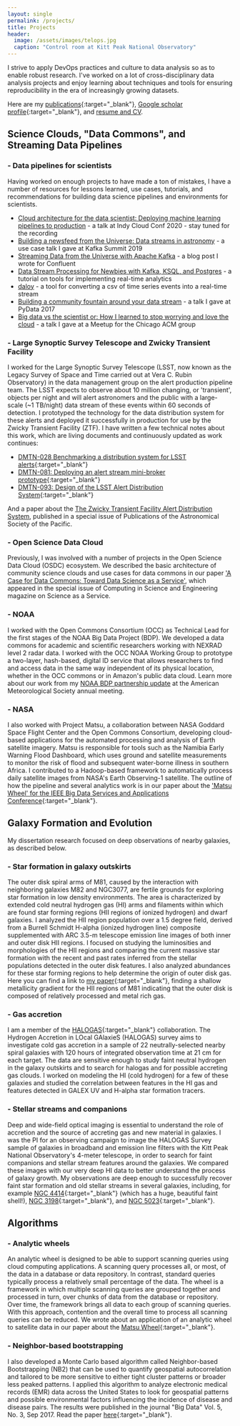 ```yaml
---
layout: single
permalink: /projects/
title: Projects
header:
  image: /assets/images/telops.jpg
  caption: "Control room at Kitt Peak National Observatory"
---
```


I strive to apply DevOps practices and culture to data analysis
so as to enable robust research.
I've worked on a lot of cross-disciplinary data analysis projects and enjoy learning
about techniques and tools for ensuring reproducibility in the era
of increasingly growing datasets.

Here are my [publications](https://ui.adsabs.harvard.edu/public-libraries/Hp6pLt5wST6qNm4mzzjfOw){:target="_blank"}, [Google scholar profile](http://scholar.google.com/citations?user=x1kZj8MAAAAJ&hl=en){:target="_blank"}, and [resume and CV](/resume/).

## Science Clouds, "Data Commons", and Streaming Data Pipelines

### - Data pipelines for scientists
Having worked on enough projects to have made a ton of mistakes, I have a number of
resources for lessons learned, use cases, tutorials, and recommendations for
building data science pipelines and environments for scientists.

* [Cloud architecture for the data scientist: Deploying machine learning pipelines to production](https://2020.indycloudconf.com/talks/cloud-architecture-for-the-data-scientist-deploying-machine-learning-pipelines-to-production/) - a talk at Indy Cloud Conf 2020 - stay tuned for the recording
* [Building a newsfeed from the Universe: Data streams in astronomy](https://www.confluent.io/kafka-summit-san-francisco-2019/building-a-newsfeed-from-the-universe-data-streams-in-astronomy/) - a use case talk I gave at Kafka Summit 2019
* [Streaming Data from the Universe with Apache Kafka](https://www.confluent.io/blog/streaming-data-from-the-universe-with-apache-kafka/) - a blog post I wrote for Confluent
* [Data Stream Processing for Newbies with Kafka, KSQL, and Postgres](https://medium.com/high-alpha/data-stream-processing-for-newbies-with-kafka-ksql-and-postgres-c30309cfaaf8) - a tutorial on tools for implementing real-time analytics
* [daloy](https://github.com/mtpatter/daloy) - a tool for converting a csv of time series events into a real-time stream
* [Building a community fountain around your data stream](https://channel9.msdn.com/Events/PyData/Seattle2017/BRK09) - a talk I gave at PyData 2017
* [Big data vs the scientist or: How I learned to stop worrying and love the cloud](https://soundcloud.com/loyolachicago/big-data-vs-the-scientist-maria-patterson) - a talk I gave at a Meetup for the Chicago ACM group


### - Large Synoptic Survey Telescope and Zwicky Transient Facility
I worked for the Large Synoptic Survey Telescope (LSST, now known as the
Legacy Survey of Space and Time carried out at Vera C. Rubin Observatory) in the
data management group on the alert production pipeline team.  The LSST expects to
observe about 10 million changing, or 'transient',
objects per night and will alert astronomers and the public with a large-scale
(~1 TB/night) data stream of these events within 60 seconds of detection.
I prototyped the technology for the data distribution system for these
alerts and deployed it successfully in production for use by the Zwicky
Transient Facility (ZTF).  I have written a few technical notes about this work,
which are living documents and continuously updated as work continues:

* [DMTN-028 Benchmarking a distribution system for LSST alerts](https://dmtn-028.lsst.io){:target="_blank"}
* [DMTN-081: Deploying an alert stream mini-broker prototype](https://dmtn-081.lsst.io/){:target="_blank"}
* [DMTN-093: Design of the LSST Alert Distribution System](https://dmtn-093.lsst.io/){:target="_blank"}

And a paper about the [The Zwicky Transient Facility Alert Distribution System](/new-paper-zads/), published in a special
issue of Publications of the Astronomical Society of the Pacific.

### - Open Science Data Cloud
Previously, I was involved with a number of projects in the Open Science Data
Cloud (OSDC) ecosystem.  We described the basic architecture of community science
clouds and use cases for data commons in our paper ['A Case for Data Commons:
Toward Data Science as a Service'](/new-paper-data-commons/),
which appeared in the special issue of Computing in Science and Engineering
magazine on Science as a Service.


### - NOAA
I worked with the Open Commons Consortium (OCC) as Technical Lead for the first stages of the
NOAA Big Data Project (BDP).  We developed a data commons for academic and
scientific researchers working with NEXRAD level 2 radar data.  I worked with
the OCC NOAA Working Group to prototype a two-layer, hash-based, digital ID service that allows
researchers to find and access data in the same way independent of its physical
location, whether
in the OCC commons or in Amazon's public data cloud.
Learn more about our work from my [NOAA BDP partnership update](/ams-noaa-crada-update/)
at the American Meteorological Society annual meeting.

### - NASA
I also worked with Project Matsu, a collaboration between NASA Goddard Space Flight
Center and the Open Commons Consortium,
developing cloud-based applications for the automated processing and analysis of Earth satellite imagery.
Matsu is responsible for tools such as the Namibia Early Warning Flood
Dashboard, which uses ground and satellite measurements to monitor the risk of
flood and subsequent water-borne illness in southern Africa.
I contributed to a Hadoop-based framework to automatically process daily
satellite images from NASA's Earth Observing-1 satellite.
The outline of how the pipeline and several analytics work is in our paper
about the ['Matsu Wheel' for the IEEE Big Data Services and Applications
Conference](http://ieeexplore.ieee.org/document/7474368/){:target="_blank"}.

## Galaxy Formation and Evolution

My dissertation research focused on deep observations of nearby galaxies, as described below.

### - Star formation in galaxy outskirts
The outer disk spiral arms of M81, caused by the interaction with neighboring galaxies M82 and NGC3077, are fertile grounds for exploring star formation in low density environments. The area is characterized by extended cold neutral hydrogen gas (HI) arms and filaments within which are found star forming regions (HII regions of ionized hydrogen) and dwarf galaxies. I analyzed the HII region population over a 1.5 degree field, derived from a Burrell Schmidt H-alpha (ionized hydrogen line) composite supplemented with ARC 3.5-m telescope emission line images of both inner and outer disk HII regions. I focused on studying the luminosities and morphologies of the HII regions and comparing the current massive star formation with the recent and past rates inferred from the stellar populations detected in the outer disk features. I also analyzed abundances for these star forming regions to help determine the origin of outer disk gas. Here you can find a link to [my paper](http://adsabs.harvard.edu/abs/2012MNRAS.422..401P){:target="_blank"}, finding a shallow metallicity gradient for the HII regions of M81 indicating that the outer disk is composed of relatively processed and metal rich gas.

### - Gas accretion
I am a member of the [HALOGAS](http://www.astron.nl/halogas/){:target="_blank"} collaboration. The Hydrogen Accretion in LOcal GAlaxieS (HALOGAS) survey aims to investigate cold gas accretion in a sample of 22 neutrally-selected nearby spiral galaxies with 120 hours of integrated observation time at 21 cm for each target. The data are sensitive enough to study faint neutral hydrogen in the galaxy outskirts and to search for halogas and for possible accreting gas clouds. I worked on modeling the HI (cold hydrogen) for a few of these galaxies and studied the correlation between features in the HI gas and features detected in GALEX UV and H-alpha star formation tracers.

### - Stellar streams and companions
Deep and wide-field optical imaging is essential to understand the role of accretion and the source of accreting gas and new material in galaxies. I was the PI for an observing campaign to image the HALOGAS Survey sample of galaxies in broadband and emission line filters with the Kitt Peak National Observatory's 4-meter telescope, in order to search for faint companions and stellar stream features around the galaxies. We compared these images with our very deep HI data to better understand the process of galaxy growth.
My observations are deep enough to successfully recover faint star formation and old stellar streams in several galaxies, including, for example [NGC 4414](http://adsabs.harvard.edu/abs/2014A%26A...566A..80D){:target="_blank"} (which has a huge, beautiful faint shell!), [NGC 3198](http://adsabs.harvard.edu/abs/2013A%26A...554A.125G){:target="_blank"}, and [NGC 5023](http://adsabs.harvard.edu/abs/2013MNRAS.434.2069K){:target="_blank"}.

## Algorithms

### - Analytic wheels
An analytic wheel is designed to be able to support scanning queries using
cloud computing applications. A scanning query processes all, or most, of the
data in a database or data repository. In contrast, standard queries typically
process a relatively small percentage of the data. The wheel is a framework in
which multiple scanning queries are grouped together and processed in turn,
over chunks of data from the database or repository. Over time, the framework
brings all data to each group of scanning queries. With this approach,
contention and the overall time to process all scanning queries can be reduced.
We wrote about an application of an analytic wheel to satellite data in our
paper about the [Matsu Wheel](http://ieeexplore.ieee.org/document/7474368/){:target="_blank"}.

### - Neighbor-based bootstrapping
I also developed a Monte Carlo based algorithm called Neighbor-based
Bootstrapping (NB2) that can be used to quantify geospatial autocorrelation and
tailored to be more sensitive to either tight cluster patterns or broader less
peaked patterns. I applied this algorithm to analyze electronic medical records (EMR) data across the United States to
look for geospatial patterns and possible environmental factors influencing the incidence of disease and disease pairs.  The results were published in the journal "Big Data" Vol. 5, No. 3, Sep 2017.  Read the paper [here](https://arxiv.org/abs/1703.01692){:target="_blank"}.

